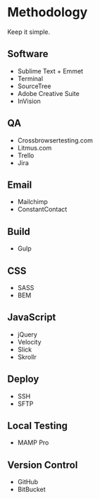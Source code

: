 # Methodology

Keep it simple.

## Software
* Sublime Text + Emmet
* Terminal
* SourceTree
* Adobe Creative Suite
* InVision

## QA
* Crossbrowsertesting.com
* Litmus.com
* Trello
* Jira

## Email
* Mailchimp
* ConstantContact

## Build
* Gulp

## CSS
* SASS
* BEM

## JavaScript
* jQuery
* Velocity
* Slick
* Skrollr

## Deploy
* SSH
* SFTP

## Local Testing
* MAMP Pro

## Version Control
* GitHub
* BitBucket
